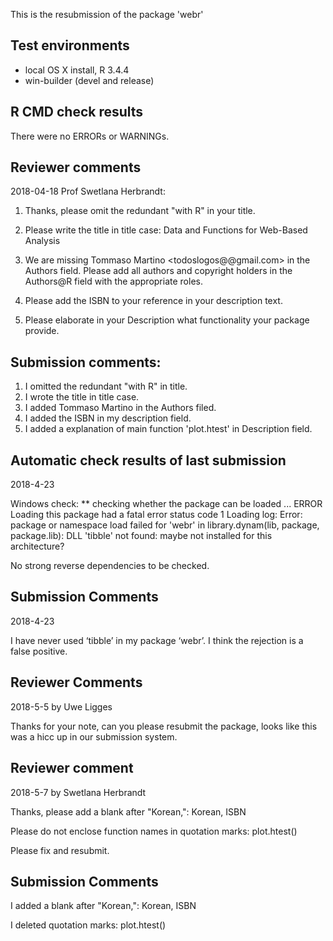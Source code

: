 This is the resubmission of the package 'webr'

## Test environments
* local OS X install, R 3.4.4
* win-builder (devel and release)

## R CMD check results
There were no ERRORs or WARNINGs.

## Reviewer comments

2018-04-18 Prof Swetlana Herbrandt:

1. Thanks, please omit the redundant "with R" in your title.

2. Please write the title in title case:
Data and Functions for Web-Based Analysis

3. We are missing Tommaso Martino <todoslogos@@gmail.com> in the Authors field. Please add all authors and copyright holders in the Authors@R field with the appropriate roles.

4. Please add the ISBN to your reference in your description text.

5. Please elaborate in your Description what functionality your package provide.

## Submission comments:

1. I omitted the redundant "with R" in title.
2. I wrote the title in title case.
3. I added Tommaso Martino in the Authors filed.
4. I added the ISBN in my description field.
5. I added a explanation of main function 'plot.htest' in Description field.

## Automatic check results of last submission

2018-4-23

Windows check:
** checking whether the package can be loaded ... ERROR
Loading this package had a fatal error status code 1
Loading log:
Error: package or namespace load failed for 'webr' in library.dynam(lib, package, package.lib):
 DLL 'tibble' not found: maybe not installed for this architecture?

No strong reverse dependencies to be checked.
 
## Submission Comments  

2018-4-23

I have never used ‘tibble’ in my package ‘webr’.
I think the rejection is a false positive.

## Reviewer Comments

2018-5-5 by Uwe Ligges

Thanks for your note, can you please resubmit the package, looks like this was a hicc up in our submission system.

## Reviewer comment

2018-5-7 by Swetlana Herbrandt

Thanks, please add a blank after "Korean,":
Korean, ISBN

Please do not enclose function names in quotation marks:
plot.htest()

Please fix and resubmit.

## Submission Comments  

I added a blank after "Korean,": Korean, ISBN

I deleted quotation marks: plot.htest()
